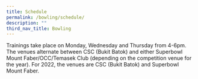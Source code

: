```yaml
---
title: Schedule
permalink: /bowling/schedule/
description: ""
third_nav_title: Bowling
---
```

Trainings take place on Monday, Wednesday and Thursday from 4-6pm. The venues alternate between CSC (Bukit Batok) and either Superbowl Mount Faber/OCC/Temasek Club (depending on the competition venue for the year). For 2022, the venues are CSC (Bukit Batok) and Superbowl Mount Faber.